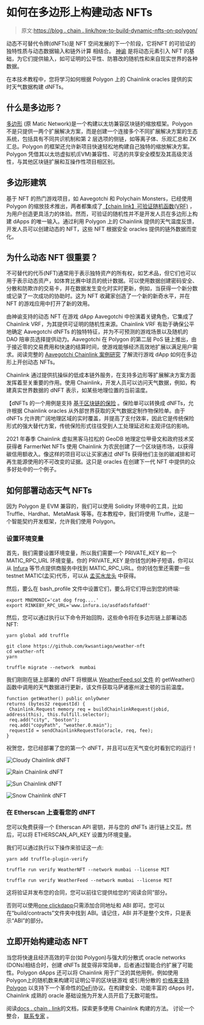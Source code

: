 # 如何在多边形上构建动态 NFTs

> 原文:[https://blog . chain . link/how-to-build-dynamic-nfts-on-polygon/](https://blog.chain.link/how-to-build-dynamic-nfts-on-polygon/)

动态不可替代令牌(dNFTs)是 NFT 空间发展的下一个阶段，它将NFT 的可验证的独特性质与动态数据输入和链外计算 相结合。 [神谕](https://chain.link/education/blockchain-oracles) 是将动态元素引入 NFT 的基础，为它们提供输入，如可证明的公平性、防篡改的随机性和来自现实世界的各种数据。

在本技术教程中，您将学习如何根据 Polygon 上的 Chainlink oracles 提供的实时天气数据构建 dNFTs。

## 什么是多边形？

[多边形](https://polygon.technology/) (原 Matic Network)是一个构建以太坊兼容区块链的缩放框架。Polygon 不是只提供一两个扩展解决方案，而是创建一个连接多个不同扩展解决方案的生态系统，包括具有不同共识机制和第 2 层选项的侧链，如等离子体、乐观汇总和 ZK 汇总。Polygon 的框架还允许新项目快速轻松地构建自己独特的缩放解决方案。Polygon 凭借其以太坊虚拟机(EVM)兼容性、可选的共享安全模型及其高级灵活性，与其他区块链扩展和互操作性项目相区别。

## 多边形建筑

基于 NFT 的热门游戏项目，如 Aavegotchi 和 Polychain Monsters，已经使用 Polygon 的缩放技术推出，两者都集成了[【chain link】可验证随机函数(VRF)](https://chain.link/solutions/chainlink-vrf) ，为用户创造更具活力的体验。然而，可验证的随机性并不是开发人员在多边形上构建 dApps 的唯一输入。通过利用 Polygon 上的 Chainlink 提供的天气温度反馈，开发人员可以创建动态的 NFT，这些 NFT 根据安全 oracles 提供的链外数据而变化。

## 为什么动态 NFT 很重要？

[](https://chain.link/education/nfts)不可替代的代币(NFT)通常用于表示独特资产的所有权，如艺术品，但它们也可以用于表示动态资产，如体育比赛中球员的统计数据。可以使用数据创建密码安全、分散和防欺诈的交易卡，并在数据发生变化时实时更新，例如，当获得一个新分数或记录了一次成功的协助时。这为 NFT 收藏家创造了一个新的新奇水平，并在 NFT 的游戏应用中打开了新的效用。

由神谕支持的动态 NFT 在游戏 dApp Aavegotchi 中扮演着关键角色，它集成了 Chainlink VRF，为其提供可证明的随机性来源。Chainlink VRF 有助于确保公平地确定 Aavegotchi dNFTs 的独特特征，并为不可预测的游戏场景以及随机的 DAO 陪审员选择提供动力。Aavegotchi 在 Polygon 的第二层 PoS 链上推出，由于接近零的交易费用和快速的结算时间，使游戏能够经济高效地扩展以满足用户需求。阅读完整的 [Aavegotchi Chainlink 案例研究](https://chain.link/case-studies/aavegotchi) 了解流行游戏 dApp 如何在多边形上开创动态 NFTs。

Chainlink 通过提供抗操纵的低成本链外服务，在支持多边形等扩展解决方案方面发挥着至关重要的作用。使用 Chainlink，开发人员可以访问天气数据，例如，构建真实世界数据的 dNFT 表示，如某些地理位置的当前温度。

【dNFTs 的一个用例是支持 [基于区块链的保险](https://blog.chain.link/blockchain-insurance/) 。保险单可以转换成 dNFTs，允许根据 Chainlink oracles 从外部世界获取的天气数据定制作物保险单。由于 dNFTs 允许跨广阔地理区域的实时覆盖，并提高了支付效率，因此它是传统保险形式的强大替代方案，传统保险形式往往受到人工处理延迟和主观评估的影响。

2021 年春季 Chainlink 虚拟黑客马拉松的 GeoDB 地理定位甲骨文和政府技术奖获得者 FarmerNet NFTs 使用 Chainlink 为农民创建了一个区块链市场，以获得碳信用额收入。像这样的项目可以让买家通过 dNFTs 获得他们主张的碳减排和可再生能源使用的不可改变的证据。这只是 oracles 在创建下一代 NFT 中提供的众多好处中的一个例子。

## 如何部署动态天气 NFTs

因为 Polygon 是 EVM 兼容的，我们可以使用 Solidity 环境中的工具，比如 Truffle、Hardhat、MetaMask 等等。在本教程中，我们将使用 Truffle，这是一个智能契约开发框架，允许我们使用 Polygon。

### 设置环境变量

首先，我们需要设置环境变量，所以我们需要一个 PRIVATE_KEY 和一个 MATIC_RPC_URL 环境变量。你的 PRIVATE_KEY 是你钱包的种子短语，你可以从 [Infura](https://infura.io/) 等节点提供商服务中找到 MATIC_RPC_URL。你的钱包里还需要一些 testnet MATIC(孟买)代币，可以从 [孟买水龙头](https://faucet.matic.network/) 中获得。

然后，要么在 bash_profile 文件中设置它们，要么将它们导出到您的终端:

```
export MNEMONIC='cat dog frog....'
export RINKEBY_RPC_URL='www.infura.io/asdfadsfafdadf'
```

然后，您可以通过执行以下命令开始回购，这些命令将在多边形链上部署动态 NFT:

```
yarn global add truffle

git clone https://github.com/kwsantiago/weather-nft 
cd weather-nft 
yarn

truffle migrate --network  mumbai
```

我们刚刚在链上部署的 dNFT 将根据从 [WeatherFeed.sol 文件](https://github.com/kwsantiago/weather-nft/blob/main/contracts/WeatherFeed.sol#L53) 的 getWeather()函数中调用的天气数据进行更新，该文件获取马萨诸塞州波士顿的当前温度。

```
function getWeather() public onlyOwner
returns (bytes32 requestId) {
 Chainlink.Request memory req = buildChainlinkRequest(jobid, address(this), this.fulfill.selector);
 req.add("city", "boston");
 req.add("copyPath", "weather.0.main");
 requestId = sendChainlinkRequestTo(oracle, req, fee);
}
```

祝贺您，您已经部署了您的第一个 dNFT，并且可以在天气变化时看到它的运行！

![Cloudy Chainlink dNFT](../Images/c89a955168b7377747de8afb981ff70e.png)

![Rain Chainlink dNFT](../Images/0973c82fab1fcddf88236e0a0749de10.png)

![Sun Chainlink dNFT](../Images/f76a84eb27af56eba5cddef96e277d88.png)

![Snow Chainlink dNFT](../Images/85f24fb4e2d2a071735d529a06c5ec83.png)

### 在 Etherscan 上查看您的 dNFT

您可以免费获得一个 Etherscan API 密钥，并与您的 dNFTs 进行链上交互。然后，可以将 ETHERSCAN_API_KEY 设置为环境变量。

我们可以通过执行以下操作来验证这一点:

```
yarn add truffle-plugin-verify

truffle run verify WeatherNFT --network mumbai --license MIT

truffle run verify WeatherFeed --network mumbai --license MIT
```

这将验证并发布您的合同，您可以前往它提供给您的“阅读合同”部分。

否则可以使用[one clickdapp](https://oneclickdapp.com/)只需添加合同地址和 ABI 即可。您可以在“build/contracts”文件夹中找到 ABI。请记住，ABI 并不是整个文件，只是表示“ABI”的部分。

## 立即开始构建动态 NFT

当您将快速且经济高效的平台(如 Polygon)与强大的分散式 oracle networks (DONs)相结合时，创建 dNFTs 就变得非常简单，后者通过智能合约扩展了可能性。Polygon dApps 还可以将 Chainlink 用于广泛的其他用例，例如使用 Polygon[](https://blog.chain.link/how-to-get-a-random-number-on-polygon/)上的随机数来构建可证明公平的区块链游戏 或引用分散的 [价格来支持 Polygon](https://blog.chain.link/matic-defi-price-feeds/) 以支持下一个革命性的[DeFi](https://chain.link/education/defi)协议。在构建安全、功能丰富的 dApps 时，Chainlink 成熟的 oracle 基础设施为开发人员开启了无数可能性。

阅读[docs . chain . link](https://docs.chain.link/)的文档，探索更多使用 Chainlink 构建的方法。 讨论一个整合， [联系专家](https://chainlinkcommunity.typeform.com/to/OYQO67EF?page=announcement) 。